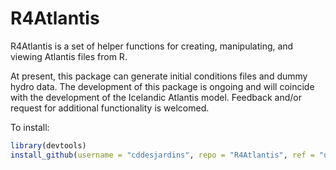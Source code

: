 # R4Atlantis

R4Atlantis is a set of helper functions for creating, manipulating, and viewing Atlantis files from R. 

At present, this package can generate initial conditions files and dummy hydro data. The development of this package is ongoing and will coincide with the development of the Icelandic Atlantis model. Feedback and/or request for additional functionality is welcomed.  

To install: 

```R
library(devtools)
install_github(username = "cddesjardins", repo = "R4Atlantis", ref = "devel")
```

